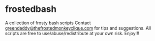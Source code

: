 # frostedbash
A collection of frosty bash scripts
Contact greendaddy@thefrostedmonkeyclique.com for tips and suggestions.
All scripts are free to use/abuse/redistribute at your own risk.
Enjoy!!!
